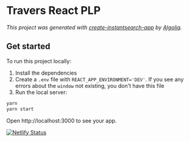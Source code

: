 # Travers React PLP 

_This project was generated with [create-instantsearch-app](https://github.com/algolia/create-instantsearch-app) by [Algolia](https://algolia.com)._

## Get started

To run this project locally:
1. Install the dependencies
2. Create a `.env` file with `REACT_APP_ENVIRONMENT='DEV'`. If you see any errors about the `window` not existing, you don't have this file
3. Run the local server:

```sh
yarn
yarn start
```

Open http://localhost:3000 to see your app.

[![Netlify Status](https://api.netlify.com/api/v1/badges/81536a23-4594-4721-9e32-2625193a8238/deploy-status)](https://app.netlify.com/sites/travers-plp/deploys)
